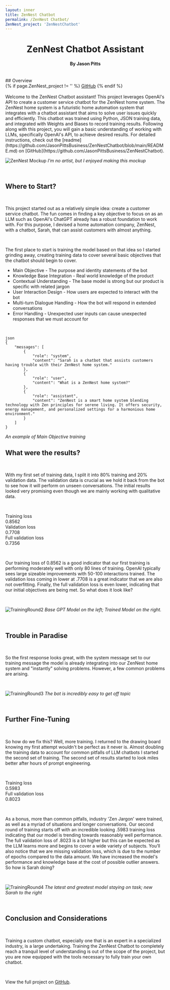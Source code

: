 ```yaml
---
layout: inner
title: ZenNest Chatbot
permalink: /ZenNest Chatbot/
ZenNest_project: 'ZenNestChatbot'
---
```

<h1 style="text-align: center;">ZenNest Chatbot Assistant</h1>
<h4 style="text-align: center;">By Jason Pitts</h4>
<br>
## Overview
<br>
<div>
{% if page.ZenNest_project != '' %}
    <a href="https://github.com/{{ site.github_username }}/{{ page.ZenNest_project }}" class="btn btn-default btn-lg"><i class="fa fa-square-github fa-lg"></i> GitHub</a>
{% endif %}
</div>
<br>
Welcome to the ZenNest Chatbot assistant! This project leverages OpenAI's API to create a customer service chatbot for the ZenNest home system. The ZenNest home system is a futuristic home automation system that integrates with a chatbot assistant that aims to solve user issues quickly and efficiently. This chatbot was trained using Python, JSON training data, and integrated with Weights and Biases to record training results. Following along with this project, you will gain a basic understanding of working with LLMs, specifically OpenAI's API, to achieve desired results. For detailed instructions, check out the [readme](https://github.com/JasonPittsBusiness/ZenNestChatbot/blob/main/README.md) on [GitHub](https://github.com/JasonPittsBusiness/ZenNestChatbot).

<br>

![ZenNest Mockup](\img\posts\01_ZenNestMockUp-1130x864-2x.png)
*I'm no artist, but I enjoyed making this mockup*

<br>

## Where to Start?

<br>

This project started out as a relatively simple idea: create a customer service chatbot. The fun comes in finding a key objective to focus on as an LLM such as OpenAI's ChatGPT already has a robust foundation to work with. For this purpose, I devised a home automation company, ZenNest, with a chatbot, Sarah, that can assist customers with almost anything.

<br>

The first place to start is training the model based on that idea so I started grinding away, creating training data to cover several basic objectives that the chatbot should begin to cover.

- Main Objective - The purpose and identity statements of the bot
- Knowledge Base Integration - Real world knowledge of the product
- Contextual Understanding - The base model is strong but our product is specific with related jargon
- User Interaction Design - How users are expected to interact with the bot
- Multi-turn Dialogue Handling - How the bot will respond in extended conversations
- Error Handling - Unexpected user inputs can cause unexpected responses that we must account for

<br>

```
json
{
    "messages": [
        {
            "role": "system",
            "content": "Sarah is a chatbot that assists customers having trouble with their ZenNest home system."
        },
        {
            "role": "user",
            "content": "What is a ZenNest home system?"
        },
        {
            "role": "assistant",
            "content": "ZenNest is a smart home system blending technology with Zen principles for serene living. It offers security, energy management, and personalized settings for a harmonious home environment."
        }
    ]
}
```
*An example of Main Objective training*

## What were the results?

<br>

With my first set of training data, I split it into 80% training and 20% validation data. The validation data is crucial as we hold it back from the bot to see how it will perform on unseen conversations. The initial results looked very promising even though we are mainly working with qualitative data.

<br>

Training loss<br>
0.8562<br>
Validation loss<br>
0.7708<br>
Full validation loss<br>
0.7356<br>

<br>

Our training loss of 0.8562 is a good indicator that our first training is performing moderately well with only 80 lines of training. OpenAI typically sees large sizeable improvements with 50-100 interactions trained. The validation loss coming in lower at .7708 is a great indicator that we are also not overfitting. Finally, the full validation loss is even lower, indicating that our initial objectives are being met. So what does it look like?

<br>

![TrainingRound2](\Pages\ZenNest\ZenNestRound1x2.png)
*Base GPT Model on the left; Trained Model on the right.*

<br>

## Trouble in Paradise

<br>

So the first response looks great, with the system message set to our training message the model is already integrating into our ZenNest home system and "instantly" solving problems. However, a few common problems are arising.

<br>

![TrainingRound3](\Pages\ZenNest\ZenNestRound1x3.png)
*The bot is incredibly easy to get off topic*

<br>

## Further Fine-Tuning

<br>

So how do we fix this? Well, more training. I returned to the drawing board knowing my first attempt wouldn't be perfect as it never is. Almost doubling the training data to account for common pitfalls of LLM chatbots I started the second set of training. The second set of results started to look miles better after hours of prompt engineering.

<br>

Training loss<br>
0.5983<br>
Full validation loss<br>
0.8023<br>

<br>

As a bonus, more than common pitfalls, industry 'Zen Jargon' were trained, as well as a myriad of situations and longer conversations. Our second round of training starts off with an incredible looking .5983 training loss indicating that our model is trending towards reasonably well performance. The full validation loss of .8023 is a bit higher but this can be expected as the LLM learns more and begins to cover a wide variety of subjects. You’ll also notice that we are missing validation loss, which is due to the number of epochs compared to the data amount. We have increased the model's performance and knowledge base at the cost of possible outlier answers. So how is Sarah doing?

<br>

![TrainingRound4](\Pages\ZenNest\ZenNestRound1x4.png)
*The latest and greatest model staying on task; new Sarah to the right*

<br>

## Conclusion and Considerations

<br>

Training a custom chatbot, especially one that is an expert in a specialized industry, is a large undertaking. Training the ZenNest Chatbot to completely reach a tranquil level of understanding is out of the scope of the project, but you are now equipped with the tools necessary to fully train your own chatbot.

<br>

View the full project on [GitHub](https://github.com/JasonPittsBusiness/ZenNestChatbot).